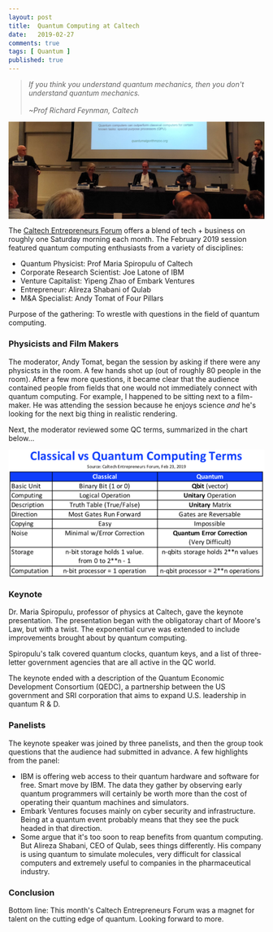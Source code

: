 ```yaml
---
layout: post
title:  Quantum Computing at Caltech
date:   2019-02-27
comments: true
tags: [ Quantum ]
published: true
---
```


>_If you think you understand quantum mechanics, then you don't understand quantum mechanics.
><br/><br/>~Prof Richard Feynman, Caltech_

<img src="/images/quantum_panel.jpg" alt="Quantum panel at Caltech Entrepreneurs Forum" title="Quantum panel at Caltech Entrepreneurs Forum" align="center">

The [Caltech Entrepreneurs Forum](http://entforum.caltech.edu/) offers a blend of tech + business on roughly one Saturday morning each month. The February 2019 session featured quantum computing enthusiasts from a variety of disciplines:

* Quantum Physicist: Prof Maria Spiropulu of Caltech
* Corporate Research Scientist: Joe Latone of IBM
* Venture Capitalist: Yipeng Zhao of Embark Ventures
* Entrepreneur: Alireza Shabani of Qulab
* M&A Specialist: Andy Tomat of Four Pillars

Purpose of the gathering: To wrestle with questions in the field of quantum computing.

<!--more-->

### Physicists and Film Makers

The moderator, Andy Tomat, began the session by asking if there were any physicsts in the room. A few hands shot up (out of roughly 80 people in the room). After a few more questions, it became clear that the audience contained people from fields that one would not immediately connect with quantum computing. For example, I happened to be sitting next to a film-maker. He was attending the session because he enjoys science _and_ he's looking for the next big thing in realistic rendering.

Next, the moderator reviewed some QC terms, summarized in the chart below...

<img src="/images/classical_vs_quantum_computing.png" alt="Classical vs Quantum Computing Terms" title="Classical vs Quantum Computing Terms" align="center">

### Keynote

Dr. Maria Spiropulu, professor of physics at Caltech, gave the keynote presentation. The presentation began with the obligatoray chart of Moore's Law, but with a twist. The exponential curve was extended to include improvements brought about by quantum computing.

Spiropulu's talk covered quantum clocks, quantum keys, and a list of three-letter government agencies that are all active in the QC world.

The keynote ended with a description of the Quantum Economic Development Consortium (QEDC), a partnership between the US government and SRI corporation that aims to expand U.S. leadership in quantum R & D.

### Panelists

The keynote speaker was joined by three panelists, and then the group took questions that the audience had submitted in advance. A few highlights from the panel:

* IBM is offering web access to their quantum hardware and software for free. Smart move by IBM. The data they gather by observing early quantum programmers will certainly be worth more than the cost of operating their quantum machines and simulators.
* Embark Ventures focuses mainly on cyber security and infrastructure.  Being at a quantum event probably means that they see the puck headed in that direction.
* Some argue that it's too soon to reap benefits from quantum computing.  But Alireza Shabani, CEO of Qulab, sees things differently. His company is using quantum to simulate molecules, very difficult for classical computers and extremely useful to companies in the pharmaceutical industry.

### Conclusion

Bottom line: This month's Caltech Entrepreneurs Forum was a magnet for talent on the cutting edge of quantum. Looking forward to more.



